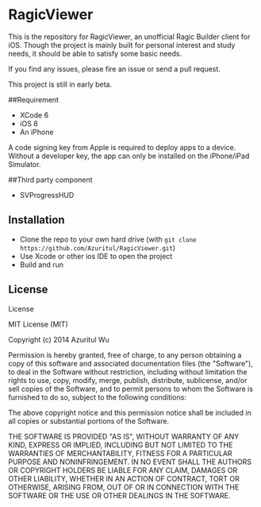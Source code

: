 RagicViewer
===========

This is the repository for RagicViewer, an unofficial Ragic Builder client for iOS.  Though the project is mainly built for personal interest and study needs, it should be able to satisfy some basic needs.

If you find any issues, please fire an issue or send a pull request.

This project is still in early beta.

##Requirement

* XCode 6
* iOS 8
* An iPhone

A code signing key from Apple is required to deploy apps to a device. Without a developer key, the app can only be installed on the iPhone/iPad Simulator.

##Third party component
* SVProgressHUD


## Installation
* Clone the repo to your own hard drive (with `git clone  https://github.com/Azuritul/RagicViewer.git`)
* Use Xcode or other ios IDE to open the project
* Build and run


## License
License

MIT License (MIT)

Copyright (c) 2014 Azuritul Wu

Permission is hereby granted, free of charge, to any person obtaining a copy of this software and associated documentation files (the "Software"), to deal in the Software without restriction, including without limitation the rights to use, copy, modify, merge, publish, distribute, sublicense, and/or sell copies of the Software, and to permit persons to whom the Software is furnished to do so, subject to the following conditions:

The above copyright notice and this permission notice shall be included in all copies or substantial portions of the Software.

THE SOFTWARE IS PROVIDED "AS IS", WITHOUT WARRANTY OF ANY KIND, EXPRESS OR IMPLIED, INCLUDING BUT NOT LIMITED TO THE WARRANTIES OF MERCHANTABILITY, FITNESS FOR A PARTICULAR PURPOSE AND NONINFRINGEMENT. IN NO EVENT SHALL THE AUTHORS OR COPYRIGHT HOLDERS BE LIABLE FOR ANY CLAIM, DAMAGES OR OTHER LIABILITY, WHETHER IN AN ACTION OF CONTRACT, TORT OR OTHERWISE, ARISING FROM, OUT OF OR IN CONNECTION WITH THE SOFTWARE OR THE USE OR OTHER DEALINGS IN THE SOFTWARE.
